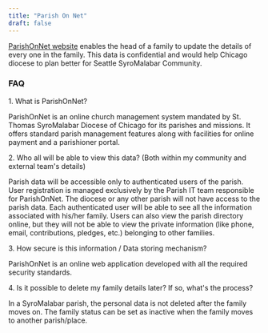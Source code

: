```yaml
---
title: "Parish On Net"
draft: false
---
```


<a href="https://stthomas.parishon.net/seattle/site/login">ParishOnNet website</a> enables the head of a family to update the details of every one in the family. This data is confidential and would help Chicago diocese to plan better for Seattle SyroMalabar Community.

<div>
    <h3>FAQ</h3>
    <p>1. What is ParishOnNet?</p>
    <p>ParishOnNet is an online church management system mandated by St. Thomas SyroMalabar Diocese of Chicago for its parishes and missions. It offers standard parish management features along with facilities for online payment and a parishioner portal.</p>
    <p>2. Who all will be able to view this data? (Both within my community and external team's details)</p>
    <p>Parish data will be accessible only to authenticated users of the parish. User registration is managed exclusively by the Parish IT team responsible for ParishOnNet. The diocese or any other parish will not have access to the parish data. Each authenticated user will be able to see all the information associated with his/her family. Users can also view the parish directory online, but they will not be able to view the private information (like phone, email, contributions, pledges, etc.) belonging to other families.</p>
    <p>3. How secure is this information / Data storing mechanism?</p>
    <p>ParishOnNet is an online web application developed with all the required security standards.</p>
    <p>4. Is it possible to delete my family details later? If so, what's the process?</p>
    <p>In a SyroMalabar parish, the personal data is not deleted after the family moves on. The family status can be set as inactive when the family moves to another parish/place.</p>
</div>